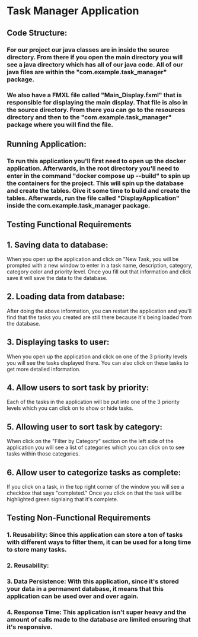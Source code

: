 
# Task Manager Application

## Code Structure:
### For our project our java classes are in inside the source directory. From there if you open the main directory you will see a java directory which has all of our java code. All of our java files are within the "com.example.task_manager" package.

### We also have a FMXL file called "Main_Display.fxml" that is responsible for displaying the main display. That file is also in the source directory. From there you can go to the resources directory and then to the "com.example.task_manager" package where you will find the file.

## Running Application:

### To run this application you'll first need to open up the docker application. Afterwards, in the root directory you'll need to enter in the command "docker compose up --build" to spin up the containers for the project. This will spin up the database and create the tables. Give it some time to build and create the tables. Afterwards, run the file called "DisplayApplication" inside the com.example.task_manager package.

## Testing Functional Requirements
## 1. Saving data to database: 

When you open up the application and click on "New Task, you will be prompted with a new window to enter in a task name, description, category, category color and priority level. Once you fill out that information and click save it will save the data to the database. 

## 2. Loading data from database: 

After doing the above information, you can restart the application and you'll find that the tasks you created are still there because it's being loaded from the database.

## 3. Displaying tasks to user: 

When you open up the application and click on one of the 3 priority levels you will see the tasks displayed there. You can also click on these tasks to get more detailed information. 

## 4. Allow users to sort task by priority: 

Each of the tasks in the application will be put into one of the 3 priority levels which you can click on to show or hide tasks.

## 5. Allowing user to sort task by category: 

When click on the "Filter by Category" section on the left side of the application you will see a list of categories which you can click on to see tasks within those categories. 

## 6. Allow user to categorize tasks as complete: 

If you click on a task, in the top right corner of the window you will see a checkbox that says "completed." Once you click on that the task will be highlighted green signlaing that it's complete. 



## Testing Non-Functional Requirements

### 1. Reusability: Since this application can store a ton of tasks with different ways to filter them, it can be used for a long time to store many tasks.
### 2. Reusability:
### 3. Data Persistence: With this application, since it's stored your data in a permanent database, it means that this application can be used over and over again.
### 4. Response Time: This application isn't super heavy and the amount of calls made to the database are limited ensuring that it's responsive. 
